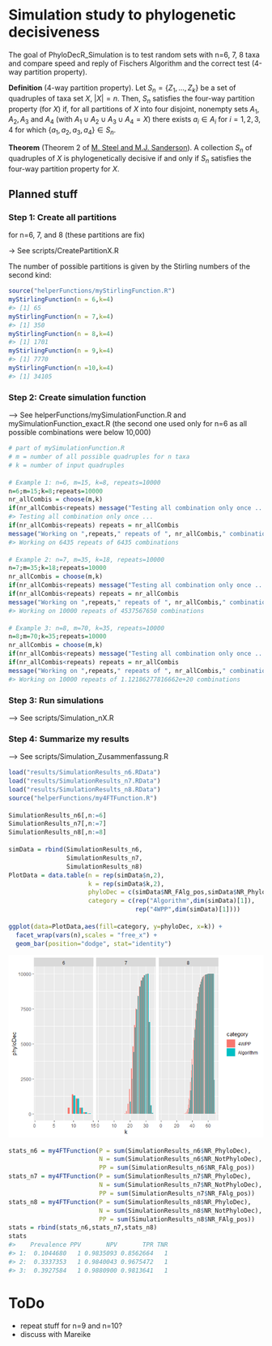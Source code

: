 
<!-- README.md is generated from README.Rmd. Please edit that file -->

# Simulation study to phylogenetic decisiveness

<!-- badges: start -->
<!-- badges: end -->

The goal of PhyloDecR_Simulation is to test random sets with n=6, 7, 8
taxa and compare speed and reply of Fischers Algorithm and the correct
test (4-way partition property).

**Definition** (4-way partition property). Let
*S*<sub>*n*</sub> = {*Z*<sub>1</sub>, ..., *Z*<sub>*k*</sub>} be a set
of quadruples of taxa set *X*, \|*X*\| = *n*. Then, *S*<sub>*n*</sub>
satisfies the four-way partition property (for *X*) if, for all
partitions of *X* into four disjoint, nonempty sets
*A*<sub>1</sub>, *A*<sub>2</sub>, *A*<sub>3</sub> and *A*<sub>4</sub>
(with
*A*<sub>1</sub> ∪ *A*<sub>2</sub> ∪ *A*<sub>3</sub> ∪ *A*<sub>4</sub> = *X*)
there exists *a*<sub>*i*</sub> ∈ *A*<sub>*i*</sub> for *i* = 1, 2, 3, 4
for which
{*a*<sub>1</sub>, *a*<sub>2</sub>, *a*<sub>3</sub>, *a*<sub>4</sub>} ∈ *S*<sub>*n*</sub>.

**Theorem** (Theorem 2 of [M. Steel and M.J.
Sanderson](https://www.sciencedirect.com/science/article/pii/S0893965909003000?via%3Dihub)).
A collection *S*<sub>*n*</sub> of quadruples of *X* is phylogenetically
decisive if and only if *S*<sub>*n*</sub> satisfies the four-way
partition property for *X*.

## Planned stuff

### Step 1: Create all partitions

for n=6, 7, and 8 (these partitions are fix)

-> See scripts/CreatePartitionX.R

The number of possible partitions is given by the Stirling numbers of
the second kind:

``` r
source("helperFunctions/myStirlingFunction.R")
myStirlingFunction(n = 6,k=4)
#> [1] 65
myStirlingFunction(n = 7,k=4)
#> [1] 350
myStirlingFunction(n = 8,k=4)
#> [1] 1701
myStirlingFunction(n = 9,k=4)
#> [1] 7770
myStirlingFunction(n =10,k=4)
#> [1] 34105
```

### Step 2: Create simulation function

–> See helperFunctions/mySimulationFunction.R and
mySimulationFunction_exact.R (the second one used only for n=6 as all
possible combinations were below 10,000)

``` r
# part of mySimulationFunction.R
# m = number of all possible quadruples for n taxa
# k = number of input quadruples

# Example 1: n=6, m=15, k=8, repeats=10000
n=6;m=15;k=8;repeats=10000
nr_allCombis = choose(m,k)
if(nr_allCombis<repeats) message("Testing all combination only once ...")
#> Testing all combination only once ...
if(nr_allCombis<repeats) repeats = nr_allCombis 
message("Working on ",repeats," repeats of ", nr_allCombis," combinations")
#> Working on 6435 repeats of 6435 combinations

# Example 2: n=7, m=35, k=18, repeats=10000
n=7;m=35;k=18;repeats=10000
nr_allCombis = choose(m,k)
if(nr_allCombis<repeats) message("Testing all combination only once ...")
if(nr_allCombis<repeats) repeats = nr_allCombis 
message("Working on ",repeats," repeats of ", nr_allCombis," combinations")
#> Working on 10000 repeats of 4537567650 combinations

# Example 3: n=8, m=70, k=35, repeats=10000
n=8;m=70;k=35;repeats=10000
nr_allCombis = choose(m,k)
if(nr_allCombis<repeats) message("Testing all combination only once ...")
if(nr_allCombis<repeats) repeats = nr_allCombis 
message("Working on ",repeats," repeats of ", nr_allCombis," combinations")
#> Working on 10000 repeats of 1.12186277816662e+20 combinations
```

### Step 3: Run simulations

–> See scripts/Simulation_nX.R

### Step 4: Summarize my results

–> See scripts/Simulation_Zusammenfassung.R

``` r
load("results/SimulationResults_n6.RData")
load("results/SimulationResults_n7.RData")
load("results/SimulationResults_n8.RData")
source("helperFunctions/my4FTFunction.R")

SimulationResults_n6[,n:=6]
SimulationResults_n7[,n:=7]
SimulationResults_n8[,n:=8]

simData = rbind(SimulationResults_n6,
                SimulationResults_n7,
                SimulationResults_n8)
PlotData = data.table(n = rep(simData$n,2),
                      k = rep(simData$k,2),
                      phyloDec = c(simData$NR_FAlg_pos,simData$NR_PhyloDec),
                      category = c(rep("Algorithm",dim(simData)[1]),
                                   rep("4WPP",dim(simData)[1])))

ggplot(data=PlotData,aes(fill=category, y=phyloDec, x=k)) + 
  facet_wrap(vars(n),scales = "free_x") + 
  geom_bar(position="dodge", stat="identity")
```

![](README_files/figure-gfm/unnamed-chunk-4-1.png)<!-- -->

``` r
stats_n6 = my4FTFunction(P = sum(SimulationResults_n6$NR_PhyloDec),
                         N = sum(SimulationResults_n6$NR_NotPhyloDec),
                         PP = sum(SimulationResults_n6$NR_FAlg_pos))
stats_n7 = my4FTFunction(P = sum(SimulationResults_n7$NR_PhyloDec),
                         N = sum(SimulationResults_n7$NR_NotPhyloDec),
                         PP = sum(SimulationResults_n7$NR_FAlg_pos))
stats_n8 = my4FTFunction(P = sum(SimulationResults_n8$NR_PhyloDec),
                         N = sum(SimulationResults_n8$NR_NotPhyloDec),
                         PP = sum(SimulationResults_n8$NR_FAlg_pos))
stats = rbind(stats_n6,stats_n7,stats_n8)
stats
#>    Prevalence PPV       NPV       TPR TNR
#> 1:  0.1044680   1 0.9835093 0.8562664   1
#> 2:  0.3337353   1 0.9840043 0.9675472   1
#> 3:  0.3927584   1 0.9880900 0.9813641   1
```

# ToDo

-   repeat stuff for n=9 and n=10?
-   discuss with Mareike
